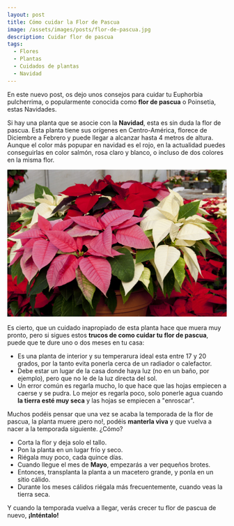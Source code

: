 ```yaml
---
layout: post
title: Cómo cuidar la Flor de Pascua
image: /assets/images/posts/flor-de-pascua.jpg
description: Cuidar flor de pascua
tags:
  - Flores
  - Plantas
  - Cuidados de plantas
  - Navidad
---
```


En este nuevo post, os dejo unos consejos para cuidar tu Euphorbia pulcherrima, o popularmente conocida como **flor de pascua** o Poinsetia, estas Navidades.

Si hay una planta que se asocie con la **Navidad**, esta es sin duda la flor de pascua. Esta planta tiene sus orígenes en Centro-América, florece de Diciembre a Febrero y puede llegar a alcanzar hasta 4 metros de altura.
Aunque el color más popupar en navidad es el rojo, en la actualidad puedes conseguirlas en color salmón, rosa claro y blanco, o incluso de dos colores en la misma flor.

![Como cuidar la Flor de Pascua](/assets/images/posts/flor-de-pascua-colores.jpg)

Es cierto, que un cuidado inapropiado de esta planta hace que muera muy pronto, pero si sigues estos **trucos de como cuidar tu flor de pascua**, puede que te dure uno o dos meses en tu casa:

- Es una planta de interior y su temperarura ideal esta entre 17 y 20 grados, por la tanto evita ponerla cerca de un radiador o calefactor.
- Debe estar un lugar de la casa donde haya luz (no en un baño, por ejemplo), pero que no le de la luz directa del sol.
- Un error común es regarla mucho, lo que hace que las hojas empiecen a caerse y se pudra. Lo mejor es regarla poco, solo ponerle agua cuando **la tierra esté muy seca** y las hojas se empiecen a "enroscar".

Muchos podéis pensar que una vez se acaba la temporada de la flor de pascua, la planta muere ¡pero no!, podéis **manterla viva** y que vuelva a nacer a la temporada siguiente. ¿Cómo? 

- Corta la flor y deja solo el tallo.
- Pon la planta en un lugar frío y seco.
- Riégala muy poco, cada quince días.
- Cuando llegue el mes de **Mayo**, empezarás a ver pequeños brotes.
- Entonces, transplanta la planta a un macetero grande, y ponla en un sitio cálido.
- Durante los meses cálidos riégala más frecuentemente, cuando veas la tierra seca.

Y cuando la temporada vuelva a llegar, verás crecer tu flor de pascua de nuevo, **¡Inténtalo!**


